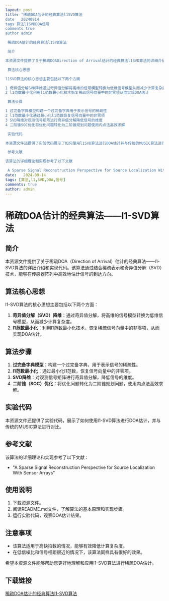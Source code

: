 ```yaml
---
layout: post
title: "稀疏DOA估计的经典算法l1SVD算法
date   20240914
tags 算法l1SVDDOA信号
comments true
author admin

 稀疏DOA估计的经典算法l1SVD算法

 简介

本资源文件提供了关于稀疏DOADirection of Arrival估计的经典算法l1SVD算法的详细介绍和实现代码该算法通过结合稀疏表示和奇异值分解SVD技术能够在传感器阵列中高效地估计信号的到达方向

 算法核心思想

l1SVD算法的核心思想主要包括以下两个方面

1 奇异值分解SVD降维通过奇异值分解将高维的信号模型转换为低维信号模型从而减少计算复杂度
2 l1范数最小化利用l1范数最小化技术恢复稀疏信号向量中的非零项从而实现DOA估计

 算法步骤

1 过完备字典模型构建一个过完备字典用于表示信号的稀疏性
2 l1范数最小化通过最小化l1范数恢复信号向量中的非零项
3 SVD降维对观测信号矩阵进行奇异值分解降低信号的维度
4 二阶锥SOC优化将优化问题转化为二阶锥规划问题使用内点法高效求解

 实验代码

本资源文件还提供了实验代码展示了如何使用l1SVD算法进行DOA估计并与传统的MUSIC算法进行对比

 参考文献

该算法的详细理论和实现参考了以下文献

 A Sparse Signal Reconstruction Perspective for Source Localization With Sensor Arrays"
date:   2024-09-14
tags: [算法,l1,SVD,DOA,信号]
comments: true
author: admin
---
```

# 稀疏DOA估计的经典算法——l1-SVD算法

## 简介

本资源文件提供了关于稀疏DOA（Direction of Arrival）估计的经典算法——l1-SVD算法的详细介绍和实现代码。该算法通过结合稀疏表示和奇异值分解（SVD）技术，能够在传感器阵列中高效地估计信号的到达方向。

## 算法核心思想

l1-SVD算法的核心思想主要包括以下两个方面：

1. **奇异值分解（SVD）降维**：通过奇异值分解，将高维的信号模型转换为低维信号模型，从而减少计算复杂度。
2. **l1范数最小化**：利用l1范数最小化技术，恢复稀疏信号向量中的非零项，从而实现DOA估计。

## 算法步骤

1. **过完备字典模型**：构建一个过完备字典，用于表示信号的稀疏性。
2. **l1范数最小化**：通过最小化l1范数，恢复信号向量中的非零项。
3. **SVD降维**：对观测信号矩阵进行奇异值分解，降低信号的维度。
4. **二阶锥（SOC）优化**：将优化问题转化为二阶锥规划问题，使用内点法高效求解。

## 实验代码

本资源文件还提供了实验代码，展示了如何使用l1-SVD算法进行DOA估计，并与传统的MUSIC算法进行对比。

## 参考文献

该算法的详细理论和实现参考了以下文献：

- "A Sparse Signal Reconstruction Perspective for Source Localization With Sensor Arrays"

## 使用说明

1. 下载资源文件。
2. 阅读README.md文件，了解算法的基本原理和实现步骤。
3. 运行实验代码，观察DOA估计结果。

## 注意事项

- 该算法适用于高快拍数的情况，能够有效降低计算复杂度。
- 在低信噪比和信号相距很近的情况下，该算法同样具有很好的效果。

希望本资源文件能够帮助您更好地理解和应用l1-SVD算法进行稀疏DOA估计。

## 下载链接

[稀疏DOA估计的经典算法l1-SVD算法](https://pan.quark.cn/s/71ab2b3c2bfd)